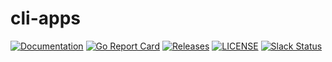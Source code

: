 # cli-apps

[![Documentation](https://godoc.org/github.com/jenkins-x-labs/cli-apps?status.svg)](https://pkg.go.dev/mod/github.com/jenkins-x-labs/cli-apps)
[![Go Report Card](https://goreportcard.com/badge/github.com/jenkins-x-labs/cli-apps)](https://goreportcard.com/report/github.com/jenkins-x-labs/cli-apps)
[![Releases](https://img.shields.io/github/release-pre/jenkins-x-labs/cli-apps.svg)](https://github.com/jenkins-x-labs/cli-apps/releases)
[![LICENSE](https://img.shields.io/github/license/jenkins-x-labs/cli-apps.svg)](https://github.com/jenkins-x-labs/cli-apps/blob/master/LICENSE)
[![Slack Status](https://img.shields.io/badge/slack-join_chat-white.svg?logo=slack&style=social)](https://slack.k8s.io/)
